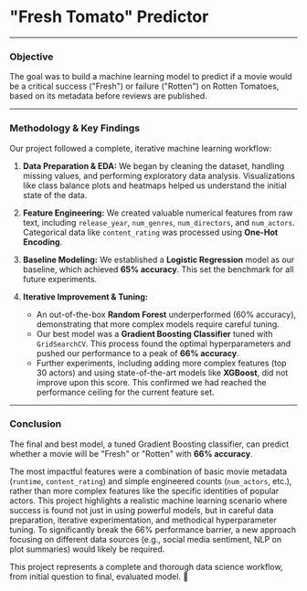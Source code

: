 # "Fresh Tomato" Predictor

---
### **Objective**
The goal was to build a machine learning model to predict if a movie would be a critical success ("Fresh") or failure ("Rotten") on Rotten Tomatoes, based on its metadata before reviews are published.

---
### **Methodology & Key Findings**

Our project followed a complete, iterative machine learning workflow:

1.  **Data Preparation & EDA:** We began by cleaning the dataset, handling missing values, and performing exploratory data analysis. Visualizations like class balance plots and heatmaps helped us understand the initial state of the data.

2.  **Feature Engineering:** We created valuable numerical features from raw text, including `release_year`, `num_genres`, `num_directors`, and `num_actors`. Categorical data like `content_rating` was processed using **One-Hot Encoding**.

3.  **Baseline Modeling:** We established a **Logistic Regression** model as our baseline, which achieved **65% accuracy**. This set the benchmark for all future experiments.

4.  **Iterative Improvement & Tuning:**
    * An out-of-the-box **Random Forest** underperformed (60% accuracy), demonstrating that more complex models require careful tuning.
    * Our best model was a **Gradient Boosting Classifier** tuned with `GridSearchCV`. This process found the optimal hyperparameters and pushed our performance to a peak of **66% accuracy**.
    * Further experiments, including adding more complex features (top 30 actors) and using state-of-the-art models like **XGBoost**, did not improve upon this score. This confirmed we had reached the performance ceiling for the current feature set.

---
### **Conclusion**

The final and best model, a tuned Gradient Boosting classifier, can predict whether a movie will be "Fresh" or "Rotten" with **66% accuracy**.

The most impactful features were a combination of basic movie metadata (`runtime`, `content_rating`) and simple engineered counts (`num_actors`, etc.), rather than more complex features like the specific identities of popular actors. This project highlights a realistic machine learning scenario where success is found not just in using powerful models, but in careful data preparation, iterative experimentation, and methodical hyperparameter tuning. To significantly break the 66% performance barrier, a new approach focusing on different data sources (e.g., social media sentiment, NLP on plot summaries) would likely be required.

This project represents a complete and thorough data science workflow, from initial question to final, evaluated model. 🎉
